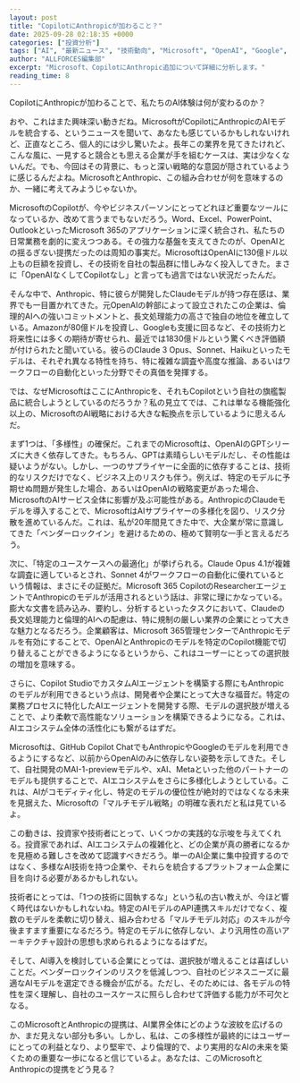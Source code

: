 ```yaml
---
layout: post
title: "CopilotにAnthropicが加わること？"
date: 2025-09-28 02:18:35 +0000
categories: ["投資分析"]
tags: ["AI", "最新ニュース", "技術動向", "Microsoft", "OpenAI", "Google", "投資", "エージェント"]
author: "ALLFORCES編集部"
excerpt: "Microsoft、CopilotにAnthropic追加について詳細に分析します。"
reading_time: 8
---
```


CopilotにAnthropicが加わることで、私たちのAI体験は何が変わるのか？

おや、これはまた興味深い動きだね。MicrosoftがCopilotにAnthropicのAIモデルを統合する、というニュースを聞いて、あなたも感じているかもしれないけれど、正直なところ、個人的には少し驚いたよ。長年この業界を見てきたけれど、こんな風に、一見すると競合とも思える企業が手を組むケースは、実は少なくないんだ。でも、今回はその背景に、もっと深い戦略的な意図が隠されているように感じるんだよね。MicrosoftとAnthropic、この組み合わせが何を意味するのか、一緒に考えてみようじゃないか。

MicrosoftのCopilotが、今やビジネスパーソンにとってどれほど重要なツールになっているか、改めて言うまでもないだろう。Word、Excel、PowerPoint、OutlookといったMicrosoft 365のアプリケーションに深く統合され、私たちの日常業務を劇的に変えつつある。その強力な基盤を支えてきたのが、OpenAIとの揺るぎない提携だったのは周知の事実だ。MicrosoftはOpenAIに130億ドル以上もの巨額を投資し、その技術を自社の製品群に惜しみなく投入してきた。まさに「OpenAIなくしてCopilotなし」と言っても過言ではない状況だったんだ。

そんな中で、Anthropic、特に彼らが開発したClaudeモデルが持つ存在感は、業界でも一目置かれてきた。元OpenAIの幹部によって設立されたこの企業は、倫理的AIへの強いコミットメントと、長文処理能力の高さで独自の地位を確立している。Amazonが80億ドルを投資し、Googleも支援に回るなど、その技術力と将来性には多くの期待が寄せられ、最近では1830億ドルという驚くべき評価額が付けられたと聞いている。彼らのClaude 3 Opus、Sonnet、Haikuといったモデルは、それぞれ異なる特性を持ち、特に複雑な調査や高度な推論、あるいはワークフローの自動化といった分野でその真価を発揮する。

では、なぜMicrosoftはここにAnthropicを、それもCopilotという自社の旗艦製品に統合しようとしているのだろうか？私の見立てでは、これは単なる機能強化以上の、MicrosoftのAI戦略における大きな転換点を示しているように思えるんだ。

まず1つは、「多様性」の確保だ。これまでのMicrosoftは、OpenAIのGPTシリーズに大きく依存してきた。もちろん、GPTは素晴らしいモデルだし、その性能は疑いようがない。しかし、一つのサプライヤーに全面的に依存することは、技術的なリスクだけでなく、ビジネス上のリスクも伴う。例えば、特定のモデルに予期せぬ問題が発生した場合、あるいはOpenAIの戦略変更があった場合、MicrosoftのAIサービス全体に影響が及ぶ可能性がある。AnthropicのClaudeモデルを導入することで、MicrosoftはAIサプライヤーの多様化を図り、リスク分散を進めているんだ。これは、私が20年間見てきた中で、大企業が常に意識してきた「ベンダーロックイン」を避けるための、極めて賢明な一手と言えるだろう。

次に、「特定のユースケースへの最適化」が挙げられる。Claude Opus 4.1が複雑な調査に適しているとされ、Sonnet 4がワークフローの自動化に優れているという情報は、まさにその証拠だ。Microsoft 365 CopilotのResearcherエージェントでAnthropicのモデルが活用されるという話は、非常に理にかなっている。膨大な文書を読み込み、要約し、分析するといったタスクにおいて、Claudeの長文処理能力と倫理的AIへの配慮は、特に規制の厳しい業界の企業にとって大きな魅力となるだろう。企業顧客は、Microsoft 365管理センターでAnthropicモデルを有効にすることで、OpenAIとAnthropicのモデルを特定のCopilot機能で切り替えることができるようになるというから、これはユーザーにとっての選択肢の増加を意味する。

さらに、Copilot StudioでカスタムAIエージェントを構築する際にもAnthropicのモデルが利用できるという点は、開発者や企業にとって大きな福音だ。特定の業務プロセスに特化したAIエージェントを開発する際、モデルの選択肢が増えることで、より柔軟で高性能なソリューションを構築できるようになる。これは、AIエコシステム全体の活性化にも繋がるはずだ。

Microsoftは、GitHub Copilot ChatでもAnthropicやGoogleのモデルを利用できるようにするなど、以前からOpenAIのみに依存しない姿勢を示してきた。そして、自社開発のMAI-1-previewモデルや、xAI、Metaといった他のパートナーのモデルも提供することで、AIエコシステムをさらに多様化しようとしている。これは、AIがコモディティ化し、特定のモデルの優位性が絶対的ではなくなる未来を見据えた、Microsoftの「マルチモデル戦略」の明確な表れだと私は見ているよ。

この動きは、投資家や技術者にとって、いくつかの実践的な示唆を与えてくれる。投資家であれば、AIエコシステムの複雑化と、どの企業が真の勝者になるかを見極める難しさを改めて認識すべきだろう。単一のAI企業に集中投資するのではなく、多様なAI技術を持つ企業や、それらを統合するプラットフォーム企業に目を向ける必要があるかもしれない。

技術者にとっては、「1つの技術に固執するな」という私の古い教えが、今ほど響く時代はないかもしれないね。特定のAIモデルのAPI連携スキルだけでなく、複数のモデルを柔軟に切り替え、組み合わせる「マルチモデル対応」のスキルが今後ますます重要になるだろう。特定のモデルに依存しない、より汎用性の高いアーキテクチャ設計の思想も求められるようになるはずだ。

そして、AI導入を検討している企業にとっては、選択肢が増えることは喜ばしいことだ。ベンダーロックインのリスクを低減しつつ、自社のビジネスニーズに最適なAIモデルを選定できる機会が広がる。ただし、そのためには、各モデルの特性を深く理解し、自社のユースケースに照らし合わせて評価する能力が不可欠となる。

このMicrosoftとAnthropicの提携は、AI業界全体にどのような波紋を広げるのか、まだ見えない部分も多い。しかし、私は、この多様性が最終的にはユーザーにとっての利益となり、より堅牢で、より倫理的で、より実用的なAIの未来を築くための重要な一歩になると信じているよ。あなたは、このMicrosoftとAnthropicの提携をどう見る？

